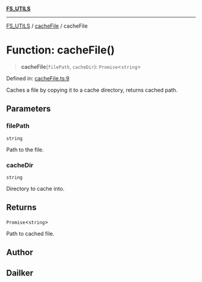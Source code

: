 [**FS_UTILS**](../../README.md)

***

[FS_UTILS](../../README.md) / [cacheFile](../README.md) / cacheFile

# Function: cacheFile()

> **cacheFile**(`filePath`, `cacheDir`): `Promise`\<`string`\>

Defined in: [cacheFile.ts:9](https://github.com/dailker/everyutil-js/blob/b3e269da55b7d96c15eb37e98c5c4f6b94f05f6f/src/fs/cacheFile.ts#L9)

Caches a file by copying it to a cache directory, returns cached path.

## Parameters

### filePath

`string`

Path to the file.

### cacheDir

`string`

Directory to cache into.

## Returns

`Promise`\<`string`\>

Path to cached file.

## Author

## Dailker
